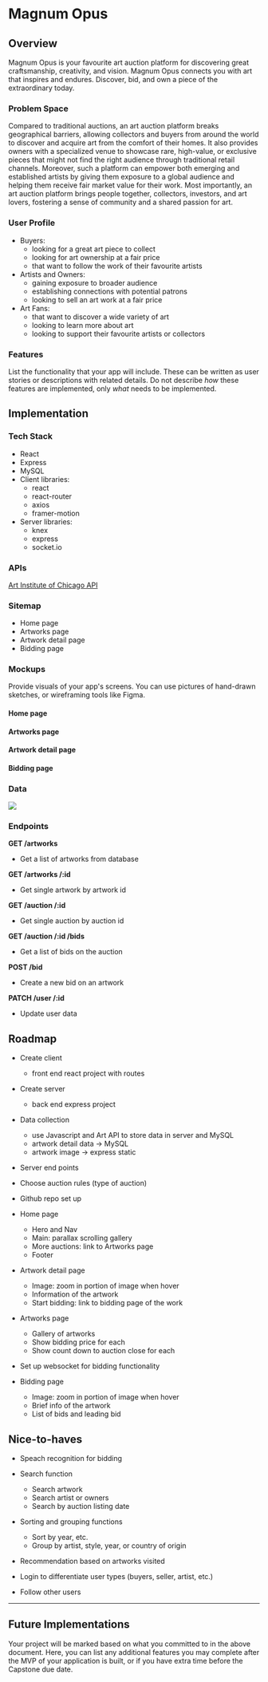 # Magnum Opus

## Overview

Magnum Opus is your favourite art auction platform for discovering great craftsmanship, creativity, and vision. Magnum Opus connects you with art that inspires and endures. Discover, bid, and own a piece of the extraordinary today.

### Problem Space

Compared to traditional auctions, an art auction platform breaks geographical barriers, allowing collectors and buyers from around the world to discover and acquire art from the comfort of their homes. It also provides owners with a specialized venue to showcase rare, high-value, or exclusive pieces that might not find the right audience through traditional retail channels. Moreover, such a platform can empower both emerging and established artists by giving them exposure to a global audience and helping them receive fair market value for their work. Most importantly, an art auction platform brings people together, collectors, investors, and art lovers, fostering a sense of community and a shared passion for art.

### User Profile

- Buyers:
    - looking for a great art piece to collect
    - looking for art ownership at a fair price
    - that want to follow the work of their favourite artists
- Artists and Owners:
    - gaining exposure to broader audience
    - establishing connections with potential patrons
    - looking to sell an art work at a fair price
- Art Fans:
    - that want to discover a wide variety of art
    - looking to learn more about art
    - looking to support their favourite artists or collectors

### Features

List the functionality that your app will include. These can be written as user stories or descriptions with related details. Do not describe _how_ these features are implemented, only _what_ needs to be implemented.

## Implementation

### Tech Stack

- React
- Express
- MySQL
- Client libraries:
    - react
    - react-router
    - axios
    - framer-motion
- Server libraries:
    - knex
    - express
    - socket.io

### APIs

[Art Institute of Chicago API](https://api.artic.edu/docs/#introduction)

### Sitemap

- Home page
- Artworks page
- Artwork detail page
- Bidding page

### Mockups

Provide visuals of your app's screens. You can use pictures of hand-drawn sketches, or wireframing tools like Figma.

#### Home page
#### Artworks page
#### Artwork detail page
#### Bidding page

### Data

![](./public/readme-assets/db-diagram.png)

### Endpoints

**GET /artworks**

- Get a list of artworks from database

**GET /artworks /:id**

- Get single artwork by artwork id

**GET /auction /:id**

- Get single auction by auction id

**GET /auction /:id /bids**

- Get a list of bids on the auction

**POST /bid**

- Create a new bid on an artwork

**PATCH /user /:id**

- Update user data

## Roadmap

- Create client
    - front end react project with routes

- Create server
    - back end express project

- Data collection
    - use Javascript and Art API to store data in server and MySQL
    - artwork detail data -> MySQL
    - artwork image -> express static

- Server end points

- Choose auction rules (type of auction)

- Github repo set up

- Home page
    - Hero and Nav
    - Main: parallax scrolling gallery
    - More auctions: link to Artworks page
    - Footer

- Artwork detail page
    - Image: zoom in portion of image when hover
    - Information of the artwork
    - Start bidding: link to bidding page of the work

- Artworks page
    - Gallery of artworks
    - Show bidding price for each
    - Show count down to auction close for each

- Set up websocket for bidding functionality

- Bidding page
    - Image: zoom in portion of image when hover
    - Brief info of the artwork
    - List of bids and leading bid



## Nice-to-haves

- Speach recognition for bidding

- Search function
    - Search artwork
    - Search artist or owners
    - Search by auction listing date

- Sorting and grouping functions
    - Sort by year, etc.
    - Group by artist, style, year, or country of origin

- Recommendation based on artworks visited

- Login to differentiate user types (buyers, seller, artist, etc.)

- Follow other users

---

## Future Implementations
Your project will be marked based on what you committed to in the above document. Here, you can list any additional features you may complete after the MVP of your application is built, or if you have extra time before the Capstone due date.

